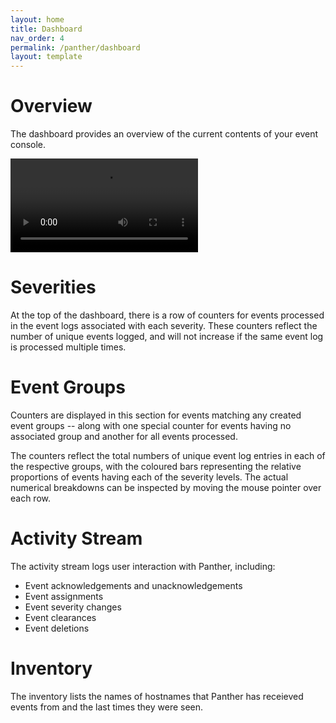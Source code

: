 ```yaml
---
layout: home
title: Dashboard
nav_order: 4
permalink: /panther/dashboard
layout: template
---
```


# Overview

The dashboard provides an overview of the current contents of your event console.

![](./dash-updating.mp4)



# Severities

At the top of the dashboard, there is a row of counters for events processed in the event logs associated with each severity.  These counters reflect the number of unique events logged, and will not increase if the same event log is processed multiple times.


# Event Groups

Counters are displayed in this section for events matching any created event groups -- along with one special counter for events having no associated group and another for all events processed.

The counters reflect the total numbers of unique event log entries in each of the respective groups, with the coloured bars representing the relative proportions of events having each of the severity levels. The actual numerical breakdowns can be inspected by moving the mouse pointer over each row.

# Activity Stream

The activity stream logs user interaction with Panther, including:

* Event acknowledgements and unacknowledgements
* Event assignments
* Event severity changes
* Event clearances
* Event deletions

# Inventory

The inventory lists the names of hostnames that Panther has receieved events from and the last times they were seen.
